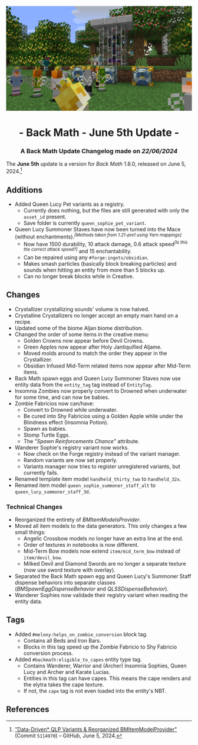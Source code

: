 <div style="text-align: center;"> <img src=ChangelogPhoto.png width="1500"> </div>

# <div style="text-align: center;">- Back Math - June 5th Update -</div>
### <div style="text-align: center;">A Back Math Update Changelog made on *22/06/2024*</div>

The **June 5th** update is a version for *Back Math* 1.8.0, released on June 5, 2024.[^1]

## Additions
- Added Queen Lucy Pet variants as a registry.
  - Currently does nothing, but the files are still generated with only the `asset_id` present.
  - Save folder is currently `queen_sophie_pet_variant`.
- Queen Lucy Summoner Staves have now been turned into the Mace (without enchantments).<sup>*[Methods taken from 1.21-pre1 using Yarn mappings]*</sup>
  - Now have 1500 durability, 10 attack damage, 0.6 attack speed<sup>*[Is this the correct attack speed?]*</sup> and 15 enchantability.
  - Can be repaired using any `#forge:ingots/obsidian`.
  - Makes smash particles (basically block breaking particles) and sounds when hitting an entity from more than 5 blocks up.
  - Can no longer break blocks while in Creative.

## Changes
- Crystallizer crystallizing sounds' volume is now halved.
- Crystalline Crystallizers no longer accept an empty main hand on a recipe.
- Updated some of the biome Aljan biome distribution.
- Changed the order of some items in the creative menu:
  - Golden Crowns now appear before Devil Crowns.
  - Green Apples now appear after Holy Jantiquified Aljame.
  - Moved molds around to match the order they appear in the Crystallizer.
  - Obsidian Infused Mid-Term related items now appear after Mid-Term items.
- Back Math spawn eggs and Queen Lucy Summoner Staves now use entity data from the `entity_tag` tag instead of `EntityTag`.
- Insomnia Zombies now properly convert to Drowned when underwater for some time, and can now be babies.
- Zombie Fabricios now can/have:
  - Convert to Drowned while underwater.
  - Be cured into Shy Fabricios using a Golden Apple while under the Blindness effect (Insomnia Potion).
  - Spawn as babies.
  - Stomp Turtle Eggs.
  - The *"Spawn Reinforcements Chance"* attribute.
- Wanderer Sophie's registry variant now works.
  - Now check on the Forge registry instead of the variant manager.
  - Random variants are now set properly.
  - Variants manager now tries to register unregistered variants, but currently fails. 
- Renamed template item model `handheld_thirty_two` to `handheld_32x`.
- Renamed item model `queen_sophie_summoner_staff_alt` to `queen_lucy_summoner_staff_3d`.

### Technical Changes
- Reorganized the entirety of *BMItemModelsProvider*.
- Moved all item models to the data generators. This only changes a few small things:
  - Angelic Crossbow models no longer have an extra line at the end.
  - Order of textures in notebooks is now different.
  - Mid-Term Bow models now extend `item/mid_term_bow` instead of `item/devil_bow`.
  - Milked Devil and Diamond Swords are no longer a separate texture (now use sword texture with overlay).
- Separated the Back Math spawn egg and Queen Lucy's Summoner Staff dispense behaviors into separate classes (*BMSpawnEggDispenseBehavior* and *QLSSDispenseBehavior*).
- Wanderer Sophies now validade their registry variant when reading the entity data.

## Tags
- Added `#melony:helps_on_zombie_conversion` block tag.
  - Contains all Beds and Iron Bars.
  - Blocks in this tag speed up the Zombie Fabricio to Shy Fabricio conversion process.
- Added `#backmath:eligible_to_capes` entity type tag.
  - Contains Wanderer, Warrior and (Archer) Insomnia Sophies, Queen Lucy and Archer and Karate Lucias.
  - Entities in this tag can have capes. This means the cape renders and the elytra takes the cape texture.
  - If not, the `cape` tag is not even loaded into the entity's NBT.

## References
[^1]: ["Data-Driven* QLP Variants & Reorganized BMItemModelProvider"](https://github.com/isabellawoods/Back-Math/commit/51149708f7cedbe09b0ba7cf04cb5fd174cea019) (Commit `5114970`) – GitHub, June 5, 2024.